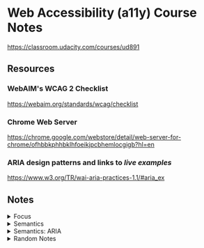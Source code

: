 # Web Accessibility (a11y) Course Notes

<https://classroom.udacity.com/courses/ud891>

## Resources

### WebAIM's WCAG 2 Checklist

<https://webaim.org/standards/wcag/checklist>

### Chrome Web Server

<https://chrome.google.com/webstore/detail/web-server-for-chrome/ofhbbkphhbklhfoeikjpcbhemlocgigb?hl=en>

### ARIA design patterns and links to __*live examples*__

<https://www.w3.org/TR/wai-aria-practices-1.1/#aria_ex>

## Notes

<details>
<summary>Focus</summary>

### Focus

* DOM order = tab order -> so: place in logical order in the DOM, and avoid CSS that positions elements visually in a different order
* `tabindex="-1"` = not in tab order but can be focused with focus() in js = great for modals (`document.querySelector('#modal').focus()`)
* `tabindex="0"` = added to tab order (and can also be focused with focus() in js = useful for custom elements (e.g. custom `div` dropdown)
* tabindex > 0 is **NOT** recommended
* typically do **NOT** have to use tabindex for non-interative elements like headers (screen readers can read them)
  * exception: [SPA](https://en.wikipedia.org/wiki/Single-page_application)-like interaction menu anchor clicks -> good case for `tabindex="-1"` and `focus()` on a header that "appears" on the page
* skip links help switch device users: hidden links to jump to page content (for an example, visit <https://github.com/> and hit tab)
  * example: `<a href="#main-content-id" class="skip-link">Skip to main content</a>` and `.skip-link { position: absolute; top: -40px; } .skip-link:focus { top: 0; }`
* Helpful easy test: tab through page and see if things make sense, e.g. the focus order and focused item is shown.
  * In your browser's Console: `document.activeElement` gives you currently-focused item.
* [Lighthouse](https://chrome.google.com/webstore/detail/lighthouse/blipmdconlkpinefehnmjammfjpmpbjk?hl=en) Chrome extension -> unselect all except Accessibility to get an audit of the current page.
* Keyboard traps are usually bad but can be temporarily good: while a modal is open, and then return focus to last element when modal is closed. `firstTabStop.focus()`, `lastTabStop.focus()`, `focusedElementBeforeModal.focus()`

  * ```js
    var focusableElementsString = 'a[href], area[href], input:not([disabled]), select:not([disabled]), textarea:not([disabled]), button:not([disabled]), iframe, object, embed, [tabindex="0"], [contentediteable]';
    var focusableElements = modal.querySelectorAll(focusableElementsString);
    // convert NodeList to Array
    focusableElements = Array.prototype.slice.call(focusableElements);
    var firstTabStop = focusableElements[0];
    var lastTabStop = focusableElements[focusableElements.length - 1];
    ```

  * <https://classroom.udacity.com/courses/ud891/lessons/7962031279/concepts/79621414230923>

</details>

<details>
<summary>Semantics</summary>

### Semantics

* You can address diverse assistive technologies <- by expressing semantics programmatically <- by understand affordances.
* Affordances are like common conventions that users are used to. At the very least, they minimize training time to get used to.
* To express semantics programmatically: (as per AIM WCAG checklist)
  * **role** (example: "combo box")
  * **label/name** (example: "preferred seat type")
  * **value** (example: "no preference")
  * **state** (example: "collapsed")
  * (These *are* the affordances!)
* Accessibility tree <- DOM tree:
  * Pretty much the same.
  * Much of the DOM has implicit semantic meaning. (Example: `button` instead of `div`)
* `alt="description of the image in its context to provide the same experience"`. Tricky example: header logo is also link to home. Instead of `"Home"`, just do `"<Page name as shown in logo image>"`.
* `alt=""` = good if a description would be redundant in the image's context, but we also don't want the screen reader to read out the file name either. Tricky example: magnifying glass next to search field that already gets read out as a searchbox.
* Include meaningful headers in your web page! They give users of screen readers an easy way to quickly navigate your page.
* Don't go overboard with screen-reader-only headers.
* Make link text usable for screen reader shortcut lists:
  * Bad: "Learn more." (About what? Unclear in a list of link texts.)
  * Good: "Learn more about responsive layouts."
  * Better: "Responsive Layouts" (Turn the title into a link.)
* Example semantic HTML elements: `main`, `header`, `footer`, `nav`, `section` (usually has a h1/h2/... header in it), `article`, and `aside`.
  * You can simplify CSS to refer to `header` instead of `.header`, while also making the HTML more semantic for assistive tech users.
* Meaningful headings and link text, and good page structure.
* Don't try to control the experience a screen reader would have, since that can confuse users. E.g.: the tool has ways work around odd names, like spelling them out.

</details>

<details>
<summary>Semantics: ARIA</summary>

### Semantics: ARIA

* Built-in HTML Semantics Sometimes Isn't Enough
  * Dropdowns: currently no standard HTML element.
  * Another example: urgent user notification (`<div role="alert">Could not connect!</div>`)
* Example: `role="checkbox"` and then ALSO add `aria-checked="true"` and `aria-checked="false"` (ARIA HTML properties must be explicitly indicated. Good for custom elements.)
  * But you have to take care of a lot more.
  * Example: `this.el.setAttribute('role', 'checkbox');`
  * Example: `if (this.el.hasAttribute('checked')) { this.el.setAttribute('aria-checked', 'true'); }`
* Example: expandable tree: `role="tree"`, `role="group"`, `role="treeItem"`, `aria-expanded="true"`, `aria-expanded="false"`
* Example: `<button ... aria-label="Filter">`
* ARIA *only* modifies the accessibility tree. It does not:
  * modify element appearance.
  * modify element behaviour.
  * add focusability.
  * add keyboard event handling.

</details>

<details>
<summary>Random Notes</summary>

### Random Notes

* https://developer.mozilla.org/en-US/docs/Tools/Web_Console/The_command_line_interpreter#Helper_commands
  * In web dev console: `$('h1')` = `document.querySelector('h1')`
  * In web dev console: `$$('h1,h2,h3')` = `document.querySelectorAll('h1,h2,h3')` but returns an array instead of a NodeList.

</details>
